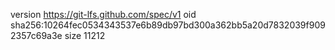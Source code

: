 version https://git-lfs.github.com/spec/v1
oid sha256:10264fec0534343537e6b89db97bd300a362bb5a20d7832039f9092357c69a3e
size 11212
